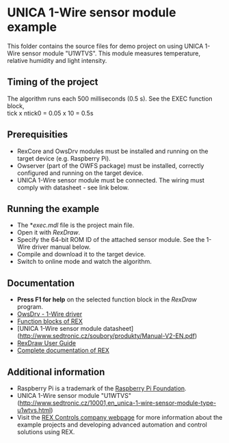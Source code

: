 ﻿UNICA 1-Wire sensor module example 
==================================

This folder contains the source files for demo project on using UNICA 1-Wire sensor module "U1WTVS".
This module measures temperature, relative humidity and light intensity.

## Timing of the project ##
The algorithm runs each 500 milliseconds (0.5 s). See the EXEC function block,  
tick x ntick0 = 0.05 x 10 = 0.5s 

## Prerequisities ##
- RexCore and OwsDrv modules must be installed and running on the target 
  device (e.g. Raspberry Pi).
- Owserver (part of the OWFS package) must be installed, correctly configured 
  and running on the target device.
- UNICA 1-Wire sensor module must be connected. The wiring must comply with datasheet - see link below. 

## Running the example ##
- The **exec.mdl* file is the project main file.
- Open it with *RexDraw*.
- Specify the 64-bit ROM ID of the attached sensor module. See the 1-Wire 
  driver manual below.
- Compile and download it to the target device.
- Switch to online mode and watch the algorithm.

## Documentation ##
- **Press F1 for help** on the selected function block in the *RexDraw* program.
- [OwsDrv - 1-Wire driver](https://www.rexcontrols.com/media/2.50.4/doc/ENGLISH/MANUALS/OwsDrv/OwsDrv_ENG.html)
- [Function blocks of REX](https://www.rexcontrols.com/media/2.50.4/doc/ENGLISH/MANUALS/BRef/BRef_ENG.html)
- [UNICA 1-Wire sensor module datasheet] (http://www.sedtronic.cz/soubory/produkty/Manual-V2-EN.pdf)
- [RexDraw User Guide](https://www.rexcontrols.com/media/2.50.4/doc/ENGLISH/MANUALS/RexDraw/RexDraw_ENG.html)
- [Complete documentation of REX](http://www.rexcontrols.com/documentation-and-support)

## Additional information ##
- Raspberry Pi is a trademark of the [Raspberry Pi Foundation](http://www.raspberrypi.org).
- UNICA 1-Wire sensor module "U1WTVS" (http://www.sedtronic.cz/10001,en_unica-1-wire-sensor-module-type-u1wtvs.html)
- Visit the [REX Controls company webpage](http://www.rexcontrols.com) 
for more information about the example projects and developing advanced 
automation and control solutions using REX.

